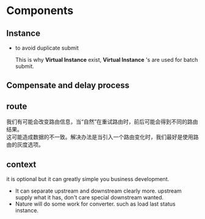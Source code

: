 # Components 

## Instance

* to avoid duplicate submit

  This is why **Virtual Instance** exist, **Virtual Instance** 's are used for batch submit.

## Compensate and delay process

## route

我们有可能会改变路由信息，当“自然”在重试路由时，前后可能会得到不同的路由结果。  
这可能造成数据的不一致。解决办法是当引入一个路由变化时，我们最好是使用路由的灰度选项。

## context

it is optional but it can greatly simple you business development.

* It can separate upstream and downstream clearly more.
  upstream supply what it has, don't care special downstream wanted. 
* Nature will do some work for converter.
  such as load last status instance. 






